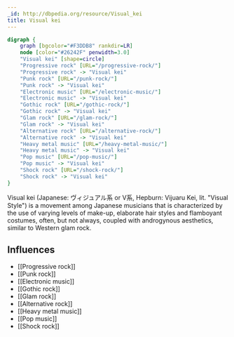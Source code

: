 ```yaml
---
_id: http://dbpedia.org/resource/Visual_kei
title: Visual kei
---
```


```dot
digraph {
	graph [bgcolor="#F3DDB8" rankdir=LR]
	node [color="#26242F" penwidth=3.0]
	"Visual kei" [shape=circle]
	"Progressive rock" [URL="/progressive-rock/"]
	"Progressive rock" -> "Visual kei"
	"Punk rock" [URL="/punk-rock/"]
	"Punk rock" -> "Visual kei"
	"Electronic music" [URL="/electronic-music/"]
	"Electronic music" -> "Visual kei"
	"Gothic rock" [URL="/gothic-rock/"]
	"Gothic rock" -> "Visual kei"
	"Glam rock" [URL="/glam-rock/"]
	"Glam rock" -> "Visual kei"
	"Alternative rock" [URL="/alternative-rock/"]
	"Alternative rock" -> "Visual kei"
	"Heavy metal music" [URL="/heavy-metal-music/"]
	"Heavy metal music" -> "Visual kei"
	"Pop music" [URL="/pop-music/"]
	"Pop music" -> "Visual kei"
	"Shock rock" [URL="/shock-rock/"]
	"Shock rock" -> "Visual kei"
}
```

Visual kei (Japanese: ヴィジュアル系 or V系, Hepburn: Vijuaru Kei, lit. "Visual Style") is a movement among Japanese musicians that is characterized by the use of varying levels of make-up, elaborate hair styles and flamboyant costumes, often, but not always, coupled with androgynous aesthetics, similar to Western glam rock.

## Influences

- [[Progressive rock]]
- [[Punk rock]]
- [[Electronic music]]
- [[Gothic rock]]
- [[Glam rock]]
- [[Alternative rock]]
- [[Heavy metal music]]
- [[Pop music]]
- [[Shock rock]]
